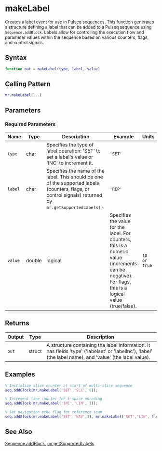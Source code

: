 # makeLabel

Creates a label event for use in Pulseq sequences.  This function generates a structure defining a label that can be added to a Pulseq sequence using `Sequence.addBlock`.  Labels allow for controlling the execution flow and parameter values within the sequence based on various counters, flags, and control signals.

## Syntax

```matlab
function out = makeLabel(type, label, value)
```

## Calling Pattern

```matlab
mr.makeLabel(...)
```

## Parameters

### Required Parameters

| Name | Type | Description | Example | Units |
|------|------|-------------|---------|-------|
| `type` | char | Specifies the type of label operation: 'SET' to set a label's value or 'INC' to increment it. | `'SET'` |  |
| `label` | char | Specifies the name of the label.  This should be one of the supported labels (counters, flags, or control signals) returned by `mr.getSupportedLabels()`. | `'REP'` |  |
| `value` | double|logical | Specifies the value for the label.  For counters, this is a numeric value (increments can be negative). For flags, this is a logical value (true/false). | `10 or true` |  |

## Returns

| Output | Type | Description |
|--------|------|-------------|
| `out` | struct | A structure containing the label information.  It has fields 'type' ('labelset' or 'labelinc'), 'label' (the label name), and 'value' (the label value). |

## Examples

```matlab
% Initialize slice counter at start of multi-slice sequence
seq.addBlock(mr.makeLabel('SET','SLC', 0));

% Increment line counter for k-space encoding
seq.addBlock(mr.makeLabel('INC','LIN', 1));

% Set navigation echo flag for reference scan
seq.addBlock(mr.makeLabel('SET','NAV',1), mr.makeLabel('SET','LIN', floor(Ny/2)));
```

## See Also

[Sequence.addBlock](addBlock.md), [mr.getSupportedLabels](getSupportedLabels.md)
